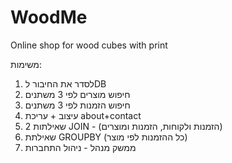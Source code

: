 # WoodMe
Online shop for wood cubes with print

משימות:

1. לסדר את החיבור לDB
2. חיפוש מוצרים לפי 3 משתנים
3. חיפוש הזמנות לפי 3 משתנים
4. עיצוב + עריכת about+contact
5. 2 שאילתות JOIN - (הזמנות ולקוחות, הזמנות ומוצרים)
6. שאילתת GROUPBY (כל ההזמנות לפי מוצר)
7. ממשק מנהל - ניהול התחברות 
